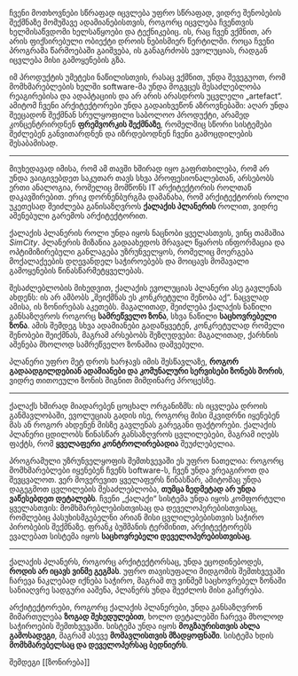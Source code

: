 ჩვენი მოთხოვნები სწრაფად იცვლება  უფრო სწრაფად, ვიდრე შენობების შექმნაზე მომუშავე ადამიანებისთვის, როგორც იცვლება ჩვენთვის ხელმისაწვდომი ხელსაწყოები და ტექნიკებიც. ის, რაც ჩვენ ვქმნით, არ არის ფიქსირებული ობიექტი დროის ნებისმიერ წერტილში. როცა ჩვენი პროგრამა წარმოებაში გაიშვება, ის განაგრძობს ევოლუციას, რადგან იცვლება მისი გამოყენების გზა.

იმ პროდუქტის უმეტესი ნაწილისთვის, რასაც ვქმნით, უნდა შევეგუოთ, რომ მომხმარებლების ხელში software-მა უნდა მოგვცეს შესაძლებლობა რეაგირებისა და ადაპტაციის  და არ არის არასდროს უცვლელი „artefact“. ამიტომ ჩვენი არქიტექტორები უნდა გადაიხვეწონ აზროვნებაში: აღარ უნდა შეეცადონ შექმნან სრულყოფილი საბოლოო პროდუქტი, არამედ კონცენტრირდნენ **ფრემვორკის შექმნაზე**, რომელშიც სწორი სისტემები შეძლებენ განვითარდნენ და იზრდებოდნენ ჩვენი გამოცდილების შესაბამისად.

---

მიუხედავად იმისა, რომ ამ თავში ხშირად იყო გაფრთხილება, რომ არ უნდა ვაიგივებდეთ საკუთარ თავს სხვა პროფესიონალებთან, არსებობს ერთი ანალოგია, რომელიც მომწონს IT არქიტექტორის როლთან დაკავშირებით. ერიკ დორნენბურგმა დამანახა, რომ არქიტექტორის როლი უკეთესად შეიძლება განისაზღვროს **ქალაქის პლანერის** როლით, ვიდრე აშენებული გარემოს არქიტექტორით.

ქალაქის პლანერის როლი უნდა იყოს ნაცნობი ყველასთვის, ვინც თამაშია _SimCity_. პლანერის მიზანია გადაახედოს მრავალ წყაროს ინფორმაცია და ოპტიმიზირებული განლაგება უზრუნველყოს, რომელიც მოერგება მოქალაქეების დღევანდელ საჭიროებებს და მოიცავს მომავალი გამოყენების წინასწარმეტყველებას.

შესაძლებლობის მიხედვით, ქალაქის ევოლუციას პლანერი ასე გავლენას ახდენს: ის არ ამბობს „შეიქმნას ეს კონკრეტული შენობა აქ“. ნაცვლად ამისა, ის ზონირებას აკეთებს. მაგალითად, შეიძლება ქალაქის ნაწილი განსაზღვროს როგორც **სამრეწველო ზონა**, სხვა ნაწილი  **საცხოვრებელი ზონა**. ამის შემდეგ სხვა ადამიანები გადაწყვეტენ, კონკრეტულად რომელი შენობები შეიქმნას, მაგრამ არსებობს შეზღუდვები: მაგალითად, ქარხნის აშენება მხოლოდ სამრეწველო ზონაშია დაშვებული.

პლანერი უფრო მეტ დროს ხარჯავს იმის შესწავლაზე, **როგორ გადაადგილდებიან ადამიანები და კომუნალური სერვისები ზონებს შორის**, ვიდრე თითოეული ზონის შიგნით მიმდინარე პროცესზე.

---

ქალაქს ხშირად მიადარებენ ცოცხალ ორგანიზმს: ის იცვლება დროის განმავლობაში, ევოლუციას გადის ისე, როგორც მისი მკვიდრნი იყენებენ მას ან როგორ ახდენენ მისზე გავლენას გარეგანი ფაქტორები. ქალაქის პლანერი ცდილობს წინასწარ განსაზღვროს ცვლილებები, მაგრამ იღებს ფაქტს, რომ **ყველაფერი კონტროლირებადია** შეუძლებელია.

პროგრამული უზრუნველყოფის შემთხვევაში ეს უფრო ნათელია: როგორც მომხმარებლები იყენებენ ჩვენს სoftware-ს, ჩვენ უნდა ვრეაგიროთ და შევცვალოთ. ვერ მოვერევით ყველაფერს წინასწარ, ამიტომაც უნდა დაგეგმოთ ცვლილების შესაძლებლობა, **თუმცა ზედმეტად არ უნდა ვაწესებდეთ დეტალებს**. ჩვენი „ქალაქი“  სისტემა  უნდა იყოს კომფორტული ყველასთვის: მომხმარებლებისთვისაც და დეველოპერებისთვისაც, რომლებიც პასუხისმგებელნი არიან მისი ცვლილებებისთვის საჭირო პირობების შექმნაზე. ფრანკ ბუშმანის ტერმინით, არქიტექტორებს ევალებათ სისტემა იყოს **საცხოვრებელი დეველოპერებისთვისაც**.

---

ქალაქის პლანერს, როგორც არქიტექტორსაც, უნდა ეცოდინებოდეს, **როდის არ იცავს ვინმე გეგმას**. უფრო თავისუფალი მიდგომის შემთხვევაში ჩარევა ნაკლებად იქნება საჭირო, მაგრამ თუ ვინმემ საცხოვრებელ ზონაში სანიაღვრე სადგური ააშენა, პლანერს უნდა შეეძლოს მისი გაჩერება.

არქიტექტორები, როგორც ქალაქის პლანერები, უნდა განსაზღვრონ მიმართულება **ზოგად შეხედულებით**, ხოლო დეტალებში ჩარევა მხოლოდ საჭიროების შემთხვევაში. სისტემა უნდა იყოს **მოგზაურისთვის ახლა გამოსადეგი**, მაგრამ ასევე **მომავლისთვის მზადყოფნაში**. სისტემა  ხდის **მომხმარებელსაც და დეველოპერსაც ბედნიერს**.


შემდეგი [[ზონირება]]